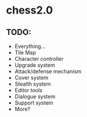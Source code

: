 # chess2.0

## TODO:
- Everything...
- Tile Map
- Character controller
- Upgrade system
- Attack/defense mechanism
- Cover system
- Stealth system
- Editor tools
- Dialogue system
- Support system
- More?
